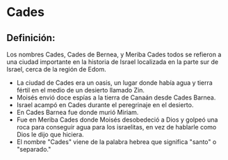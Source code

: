 # Cades

## Definición: 

Los nombres Cades, Cades de Bernea, y Meriba Cades todos se refieron a una ciudad importante en la historia de Israel localizada en la parte sur de Israel, cerca de la región de Edom.

* La ciudad de Cades era un oasis, un lugar donde había agua y tierra fértil en el medio de un desierto llamado Zin.
* Moisés envió doce espías a la tierra de Canaán desde Cades Barnea.
* Israel acampó en Cades durante el peregrinaje en el desierto.
* En Cades Barnea fue donde murió Miriam.
* Fue en Meriba Cades donde Moisés desobedeció a Dios y golpeó una roca para conseguir agua para los israelitas, en vez de hablarle como Dios le dijo que hiciera.
* El nombre "Cades" viene de la palabra hebrea que significa "santo" o "separado."

